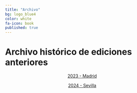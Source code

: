 ```yaml
---
title: "Archivo"
bg: logo_blue4
color: white
fa-icon: book
published: true
---
```


# Archivo histórico de ediciones anteriores

<p style="text-align: center;"><a href="https://roscon.org.es/2023/ROSConMadrid2023.html">2023 - Madrid</a></p>
<p style="text-align: center;"><a href="https://roscon.org.es/2024/ROSConES2024.html">2024 - Sevilla</a></p>
